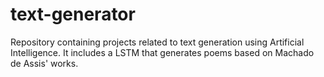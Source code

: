 # text-generator
Repository containing projects related to text generation using Artificial Intelligence. It includes a LSTM that generates poems based on Machado de Assis' works.

